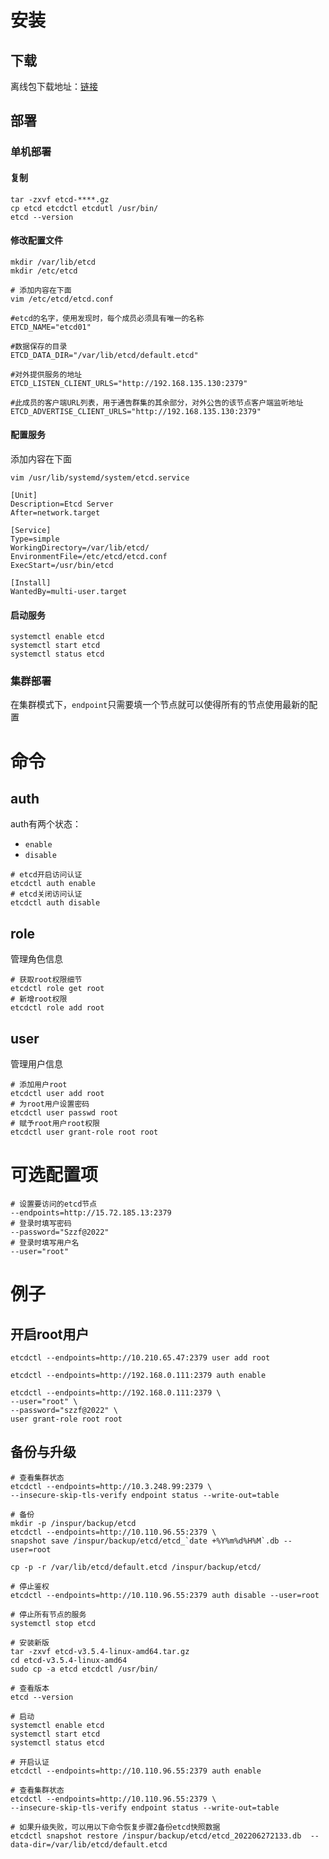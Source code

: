 # 安装

## 下载

离线包下载地址：[链接](https://github.com/etcd-io/etcd/tags)

## 部署

### 单机部署

#### 复制
```shell
tar -zxvf etcd-****.gz
cp etcd etcdctl etcdutl /usr/bin/
etcd --version
```

#### 修改配置文件
```shell
mkdir /var/lib/etcd
mkdir /etc/etcd
```

```shell
# 添加内容在下面
vim /etc/etcd/etcd.conf
```

```shell
#etcd的名字，使用发现时，每个成员必须具有唯一的名称
ETCD_NAME="etcd01"

#数据保存的目录
ETCD_DATA_DIR="/var/lib/etcd/default.etcd"

#对外提供服务的地址
ETCD_LISTEN_CLIENT_URLS="http://192.168.135.130:2379"

#此成员的客户端URL列表，用于通告群集的其余部分，对外公告的该节点客户端监听地址
ETCD_ADVERTISE_CLIENT_URLS="http://192.168.135.130:2379"
```
#### 配置服务

添加内容在下面
```shell
vim /usr/lib/systemd/system/etcd.service
```

```server
[Unit]
Description=Etcd Server
After=network.target

[Service]
Type=simple
WorkingDirectory=/var/lib/etcd/
EnvironmentFile=/etc/etcd/etcd.conf
ExecStart=/usr/bin/etcd

[Install]
WantedBy=multi-user.target
```
#### 启动服务
```shell
systemctl enable etcd
systemctl start etcd
systemctl status etcd
```
### 集群部署

在集群模式下，`endpoint`只需要填一个节点就可以使得所有的节点使用最新的配置

# 命令

## auth

auth有两个状态：

-   `enable`
-   `disable`

```shell
# etcd开启访问认证
etcdctl auth enable
# etcd关闭访问认证
etcdctl auth disable
```
## role
管理角色信息
```shell
# 获取root权限细节
etcdctl role get root
# 新增root权限
etcdctl role add root
```
## user

管理用户信息
```shell
# 添加用户root
etcdctl user add root 
# 为root用户设置密码
etcdctl user passwd root 
# 赋予root用户root权限
etcdctl user grant-role root root
```
# 可选配置项
```shell
# 设置要访问的etcd节点
--endpoints=http://15.72.185.13:2379
# 登录时填写密码
--password="Szzf@2022"   
# 登录时填写用户名
--user="root" 
```
# 例子

## 开启root用户
```shell
etcdctl --endpoints=http://10.210.65.47:2379 user add root

etcdctl --endpoints=http://192.168.0.111:2379 auth enable

etcdctl --endpoints=http://192.168.0.111:2379 \
--user="root" \
--password="szzf@2022" \
user grant-role root root
```
## 备份与升级
```shell
# 查看集群状态
etcdctl --endpoints=http://10.3.248.99:2379 \
--insecure-skip-tls-verify endpoint status --write-out=table

# 备份
mkdir -p /inspur/backup/etcd
etcdctl --endpoints=http://10.110.96.55:2379 \
snapshot save /inspur/backup/etcd/etcd_`date +%Y%m%d%H%M`.db --user=root

cp -p -r /var/lib/etcd/default.etcd /inspur/backup/etcd/

# 停止鉴权
etcdctl --endpoints=http://10.110.96.55:2379 auth disable --user=root

# 停止所有节点的服务
systemctl stop etcd

# 安装新版
tar -zxvf etcd-v3.5.4-linux-amd64.tar.gz
cd etcd-v3.5.4-linux-amd64
sudo cp -a etcd etcdctl /usr/bin/

# 查看版本
etcd --version

# 启动
systemctl enable etcd
systemctl start etcd
systemctl status etcd

# 开启认证
etcdctl --endpoints=http://10.110.96.55:2379 auth enable

# 查看集群状态
etcdctl --endpoints=http://10.110.96.55:2379 \
--insecure-skip-tls-verify endpoint status --write-out=table

# 如果升级失败，可以用以下命令恢复步骤2备份etcd快照数据
etcdctl snapshot restore /inspur/backup/etcd/etcd_202206272133.db  --data-dir=/var/lib/etcd/default.etcd
```